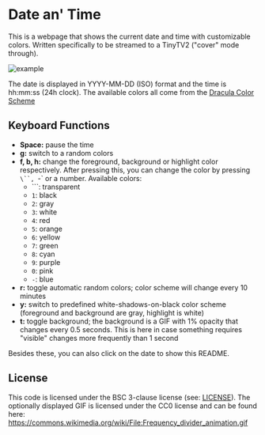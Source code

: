 # Date an' Time
This is a webpage that shows the current date and time with customizable colors. Written specifically to be streamed to a TinyTV2 ("cover" mode through).

![example](https://github.com/user-attachments/assets/a9c95ca4-5f15-44e0-ba60-afcaa50646ff)

The date is displayed in YYYY-MM-DD (ISO) format and the time is hh:mm:ss (24h clock). The available colors all come from the [Dracula Color Scheme]()

## Keyboard Functions

- **Space:** pause the time
- **g:** switch to a random colors
- **f, b, h:** change the foreground, background or highlight color respectively. After pressing this, you can change the color by pressing `\``, `-` or a number. Available colors:
  - `\``: transparent
  - `1`: black
  - `2`: gray
  - `3`: white
  - `4`: red
  - `5`: orange
  - `6`: yellow
  - `7`: green
  - `8`: cyan
  - `9`: purple
  - `0`: pink
  - `-`: blue
- **r:** toggle automatic random colors; color scheme will change every 10 minutes
- **y:** switch to predefined white-shadows-on-black color scheme (foreground and background are gray, highlight is white)
- **t:** toggle background; the background is a GIF with 1% opacity that changes every 0.5 seconds. This is here in case something requires "visible" changes more frequently than 1 second

Besides these, you can also click on the date to show this README.

## License

This code is licensed under the BSC 3-clause license (see: [LICENSE](./LICENSE)).
The optionally displayed GIF is licensed under the CC0 license and can be found here: https://commons.wikimedia.org/wiki/File:Frequency_divider_animation.gif
